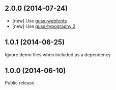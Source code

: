 ## 2.0.0 (2014-07-24)

- [new] Use [guss-webfonts](https://github.com/guardian/guss-forms)
- [new] Use [guss-typography 2](https://github.com/guardian/guss-typography/releases/tag/v2.0.0)

## 1.0.1 (2014-06-25)

Ignore demo files when included as a dependency

## 1.0.0 (2014-06-10)

Public release
